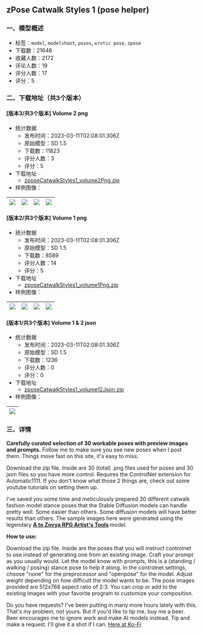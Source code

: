 ## zPose Catwalk Styles 1 (pose helper)
### 一、模型概述

- 标签：`model`, `modelshoot`, `poses`, `erotic pose`, `zpose`
- 下载数：21648
- 收藏人数：2172
- 评论人数：19
- 评分人数：17
- 评分：5

### 二、下载地址（共3个版本）

#### [版本3/共3个版本] Volume 2 png

- 统计数据
  - 发布时间：2023-03-11T02:08:01.306Z
  - 原始模型：SD 1.5
  - 下载数：11823
  - 评分人数：3
  - 评分：5
- 下载地址
  - [zposeCatwalkStyles1_volume2Png.zip](https://civitai.com/api/download/models/21387)
- 样例图像：

| <img src="https://image.civitai.com/xG1nkqKTMzGDvpLrqFT7WA/d25cd891-09e3-4bb9-9463-4874a77cabb9/width=450/866944.jpeg" /> | <img src="https://image.civitai.com/xG1nkqKTMzGDvpLrqFT7WA/0b92b56c-55c7-4a9b-7a6c-2d59965b1600/width=450/227073.jpeg" /> | <img src="https://image.civitai.com/xG1nkqKTMzGDvpLrqFT7WA/5859c188-5949-4819-81c7-f03410fbf200/width=450/227072.jpeg" /> | <img src="https://image.civitai.com/xG1nkqKTMzGDvpLrqFT7WA/e161ddc9-2281-4bf5-a051-268b1d0f3c00/width=450/227071.jpeg" /> |
| ---- | ---- | ---- | ---- |

#### [版本2/共3个版本] Volume 1 png

- 统计数据
  - 发布时间：2023-03-11T02:08:01.306Z
  - 原始模型：SD 1.5
  - 下载数：8589
  - 评分人数：14
  - 评分：5
- 下载地址
  - [zposeCatwalkStyles1_volume1Png.zip](https://civitai.com/api/download/models/15399)
- 样例图像：

| <img src="https://image.civitai.com/xG1nkqKTMzGDvpLrqFT7WA/87f7e434-0ca4-4535-c302-79df71967f00/width=450/153381.jpeg" /> | <img src="https://image.civitai.com/xG1nkqKTMzGDvpLrqFT7WA/cc7816c6-4384-4aee-ba20-e176c9c6ee00/width=450/153387.jpeg" /> | <img src="https://image.civitai.com/xG1nkqKTMzGDvpLrqFT7WA/f76c89e8-f888-41cc-695d-baa46852ae00/width=450/153386.jpeg" /> | <img src="https://image.civitai.com/xG1nkqKTMzGDvpLrqFT7WA/619fc33f-a07f-41b5-e938-13a1e5442100/width=450/153385.jpeg" /> |
| ---- | ---- | ---- | ---- |

#### [版本1/共3个版本] Volume 1 & 2 json

- 统计数据
  - 发布时间：2023-03-11T02:08:01.306Z
  - 原始模型：SD 1.5
  - 下载数：1236
  - 评分人数：0
  - 评分：0
- 下载地址
  - [zposeCatwalkStyles1_volume12Json.zip](https://civitai.com/api/download/models/21388)
- 样例图像：

| <img src="https://image.civitai.com/xG1nkqKTMzGDvpLrqFT7WA/3189dc09-2443-42bf-81bb-4dbe5d141500/width=450/227074.jpeg" /> |
| ---- |


### 三、详情
<p><strong>Carefully curated selection of 30 workable poses with preview images and prompts.</strong> Follow me to make sure you see new poses when I post them. Things move fast on this site, it's easy to miss.</p><p></p><p>Download the zip file. Inside are 30 (total) .png files used for poses and 30 json files so you have more control. Requires the ControlNet extension for Automatic1111. If you don't know what those 2 things are, check out some youtube tutorials on setting them up.</p><p></p><p>I've saved you some time and meticulously prepared 30 different catwalk fashion model stance poses that the Stable Diffusion models can handle pretty well. Some easier than others. Some diffusion models will have better results than others. The sample images here were generated using the legendary <a target="_blank" rel="ugc" href="https://civitai.com/models/8124/a-to-zovya-rpg-artists-tools-15-and-21"><strong>A to Zovya RPG Artist's Tools</strong></a><strong> </strong>model.</p><p></p><p><strong>How to use:</strong></p><p>Download the zip file. Inside are the poses that you will instruct controlnet to use instead of generating one from an existing image. Craft your prompt as you usually would. Let the model know with prompts, this is a (standing / walking / posing) stance pose to help it along. In the controlnet settings, choose "none" for the preprocessor and "openpose" for the model. Adjust weight depending on how difficult the model wants to be. The pose images provided are 512x768 aspect ratio of 2:3. You can crop or add to the existing images with your favorite program to customize your composition.</p><p></p><p>Do you have requests? I've been putting in many more hours lately with this. That's my problem, not yours. But if you'd like to tip me, buy me a beer. Beer encourages me to ignore work and make AI models instead. Tip and make a request. I'll give it a shot if I can. <a target="_blank" rel="ugc" href="https://ko-fi.com/zovya">Here at Ko-Fi</a></p>